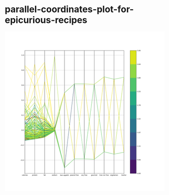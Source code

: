 # parallel-coordinates-plot-for-epicurious-recipes

![parallel_coordinates.png](/parallel_coordinates.png)